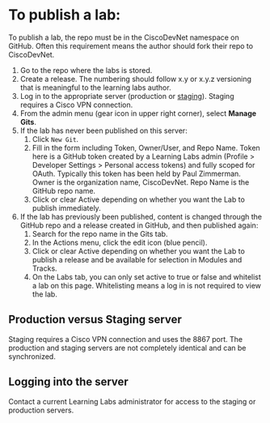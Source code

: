 # To publish a lab:

To publish a lab, the repo must be in the CiscoDevNet namespace on GitHub. Often this requirement means the author should fork their repo to CiscoDevNet.

1. Go to the repo where the labs is stored.
1. Create a release. The numbering should follow x.y or x.y.z versioning that is meaningful to the learning labs author.
1. Log in to the appropriate server (production or [staging](https://learninglabs.cisco.com:8867)). Staging requires a Cisco VPN connection.
1. From the admin menu (gear icon in upper right corner), select **Manage Gits**.
1. If the lab has never been published on this server:
   1. Click `New Git`.
   1. Fill in the form including Token, Owner/User, and Repo Name. Token here is a GitHub token created by a Learning Labs admin (Profile > Developer Settings > Personal access tokens) and fully scoped for OAuth. Typically this token has been held by Paul Zimmerman. Owner is the organization name, CiscoDevNet. Repo Name is the GitHub repo name.
   1. Click or clear Active depending on whether you want the Lab to publish immediately.
1. If the lab has previously been published, content is changed through the GitHub repo and a release created in GitHub, and then published again:
   1. Search for the repo name in the Gits tab.
   1. In the Actions menu, click the edit icon (blue pencil).
   1. Click or clear Active depending on whether you want the Lab to publish a release and be available for selection in Modules and Tracks.
   1. On the Labs tab, you can only set active to true or false and whitelist a lab on this page. Whitelisting means a log in is not required to view the lab.

## Production versus Staging server

Staging requires a Cisco VPN connection and uses the 8867 port. The production and staging servers are not completely identical and can be synchronized.

## Logging into the server

Contact a current Learning Labs administrator for access to the staging or production servers.

